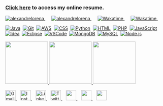 

<!DOCTYPE html>
<html lang="pt-br">
<head>
    <meta charset="UTF-8">
    <meta name="viewport" content="width=device-width, initial-scale=1">
    <link rel="stylesheet" type="text/css" href="estilo.css">
</head>
<body>

### [Click here](https://alexandrelorena.github.io/index.html#home) to access my online resume.

<p>
  <a href="https://github.com/alexandrelorena?tab=repositories">
    <img src="https://shields-io.translate.goog/badge/aws%20_%7C_%20css%203%20_%7C_%20git%20_%7C_%20html%205%20_%7C_%20java%20_%7C_%20python-developer-blue" alt="alexandrelorena">
  </a>&nbsp;&nbsp;&nbsp;&nbsp;
  <a href="https://github.com/alexandrelorena?tab=repositories">
    <img src="https://img.shields.io/badge/alexandre-lorena-blue" alt="alexandrelorena">
  </a>&nbsp;&nbsp;&nbsp;&nbsp;
  <a href="https://wakatime.com/@53fb849d-9501-4f2c-90d1-a4aeaa90ef65">
    <img src="https://wakatime.com/badge/user/53fb849d-9501-4f2c-90d1-a4aeaa90ef65.svg" alt="Wakatime">
  </a>&nbsp;&nbsp;&nbsp;&nbsp;
  <a href="https://wakatime.com/@53fb849d-9501-4f2c-90d1-a4aeaa90ef65">
    <img src="https://shields-io.translate.goog/endpoint?url=https%3A%2F%2Fhits.dwyl.com%2Falexandrelorena%2Falexandrelorena.json&label=total%20views&color=blue" alt="Wakatime">
  </a>&nbsp;&nbsp;&nbsp;&nbsp;
</p>

<div>
  <a href="https://github.com/alexandrelorena/JavaEssencial"><img src="https://skillicons.dev/icons?i=java" alt="Java"></a>&nbsp;
  <a href="https://github.com/alexandrelorena?tab=repositories"><img src="https://skillicons.dev/icons?i=git" alt="Git"></a>&nbsp;
  <a href="https://github.com/alexandrelorena?tab=repositories"><img src="https://skillicons.dev/icons?i=aws" alt="AWS"></a>&nbsp;
  <a href="https://github.com/alexandrelorena/alexandrelorena.github.io"><img src="https://skillicons.dev/icons?i=css" alt="CSS"></a>&nbsp;
  <a href="https://github.com/alexandrelorena/Python"><img src="https://skillicons.dev/icons?i=python" alt="Python"></a>&nbsp;
  <a href="https://github.com/alexandrelorena/alexandrelorena.github.io"><img src="https://skillicons.dev/icons?i=html" alt="HTML"></a>&nbsp;
  <a href="https://github.com/alexandrelorena?tab=repositories"><img src="https://skillicons.dev/icons?i=php" alt="PHP"></a>&nbsp;
  <a href="https://github.com/alexandrelorena?tab=repositories"><img src="https://skillicons.dev/icons?i=javascript" alt="JavaScript"></a>&nbsp;&nbsp;&nbsp;&nbsp;&nbsp;
  <a href="https://github.com/alexandrelorena?tab=repositories"><img src="https://skillicons.dev/icons?i=idea" alt="Idea"></a>&nbsp;
  <a href="https://github.com/alexandrelorena?tab=repositories"><img src="https://skillicons.dev/icons?i=eclipse" alt="Eclipse"></a>&nbsp;
  <a href="https://github.com/alexandrelorena?tab=repositories"><img src="https://skillicons.dev/icons?i=vscode" alt="VSCode"></a>&nbsp;
  <a href="https://github.com/alexandrelorena?tab=repositories"><img src="https://skillicons.dev/icons?i=mongodb" alt="MongoDB"></a>&nbsp;
  <a href="https://github.com/alexandrelorena?tab=repositories"><img src="https://skillicons.dev/icons?i=mysql" alt="MySQL"></a>&nbsp;
  <a href="https://github.com/alexandrelorena?tab=repositories"><img src="https://skillicons.dev/icons?i=nodejs" alt="Node.js"></a>
</div>

<br>

<div>
  <a href="https://github-readme-stats.vercel.app/api/top-langs/?username=alexandrelorena&hide=TeX&layout=compact&theme=react&size_weight=0.5&count_weight=0.5">
    <img height="134" src="https://github-readme-stats.vercel.app/api/top-langs/?username=alexandrelorena&hide=TeX&layout=compact&theme=react&size_weight=0.5&count_weight=0.5">
  </a>
  <a href="https://wakatime.com/alexandrelorena">
    <img height="134" src="https://github-readme-stats.vercel.app/api/wakatime?username=@alexandrelorena&v=2&theme=react">
  </a>
  <a href="https://github-readme-stats.vercel.app/api?username=alexandrelorena&show_icons=true&theme=react">
    <img height="134" src="https://github-readme-stats.vercel.app/api?username=alexandrelorena&show_icons=true&theme=react">
  </a>
</div>

<div><br>
  <a href="mailto:alexandre.lorena@gmail.com">
    <img src="https://cdn.simpleicons.org/gmail" alt="Gmail" width="32" height="32">
  </a>&nbsp;&nbsp;
  <a href="https://www.instagram.com/alexandre_lorena/">
    <img src="https://cdn.simpleicons.org/instagram" alt="Instagram" width="32" height="32">
  </a>&nbsp;&nbsp;
  <a href="https://www.linkedin.com/in/alexandreluizlorena/">
    <img src="https://cdn.simpleicons.org/linkedin" alt="LinkedIn" width="32" height="32">
  </a>&nbsp;&nbsp;
  <a href="https://twitter.com/alefaith">
    <img src="https://cdn.simpleicons.org/twitter" alt="Twitter" width="32" height="32">
  </a>&nbsp;&nbsp;
  <a href="https://www.youtube.com/@alefaith2008/featured">
    <img src="https://cdn.simpleicons.org/youtube" width="32" height="32">
  </a>&nbsp;&nbsp;
  <a href="https://steamcommunity.com/id/alexandrelorena/">
    <img src="https://cdn.simpleicons.org/steam/gray" width="32" height="32">
  </a>&nbsp;&nbsp;
  <a href="https://discord.com/channels/alelorena">
    <img src="https://cdn.simpleicons.org/discord" width="32" height="32">
  </a>
</div>

</body>
</html>
